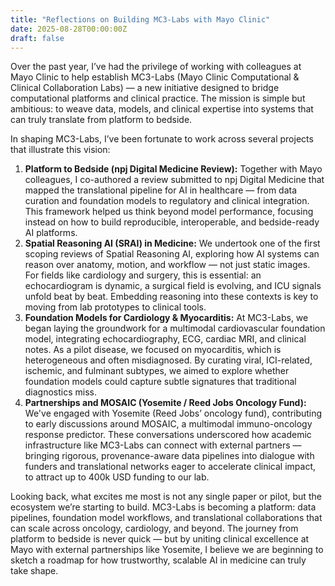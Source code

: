 ```yaml
---
title: "Reflections on Building MC3-Labs with Mayo Clinic"
date: 2025-08-28T00:00:00Z
draft: false
---
```


Over the past year, I’ve had the privilege of working with colleagues at Mayo Clinic to help establish MC3-Labs (Mayo Clinic Computational & Clinical Collaboration Labs) — a new initiative designed to bridge computational platforms and clinical practice. The mission is simple but ambitious: to weave data, models, and clinical expertise into systems that can truly translate from platform to bedside.

In shaping MC3-Labs, I’ve been fortunate to work across several projects that illustrate this vision:

1. **Platform to Bedside (npj Digital Medicine Review):** Together with Mayo colleagues, I co-authored a review submitted to npj Digital Medicine that mapped the translational pipeline for AI in healthcare — from data curation and foundation models to regulatory and clinical integration. This framework helped us think beyond model performance, focusing instead on how to build reproducible, interoperable, and bedside-ready AI platforms.
2. **Spatial Reasoning AI (SRAI) in Medicine:** We undertook one of the first scoping reviews of Spatial Reasoning AI, exploring how AI systems can reason over anatomy, motion, and workflow — not just static images. For fields like cardiology and surgery, this is essential: an echocardiogram is dynamic, a surgical field is evolving, and ICU signals unfold beat by beat. Embedding reasoning into these contexts is key to moving from lab prototypes to clinical tools.
3. **Foundation Models for Cardiology & Myocarditis:** At MC3-Labs, we began laying the groundwork for a multimodal cardiovascular foundation model, integrating echocardiography, ECG, cardiac MRI, and clinical notes. As a pilot disease, we focused on myocarditis, which is heterogeneous and often misdiagnosed. By curating viral, ICI-related, ischemic, and fulminant subtypes, we aimed to explore whether foundation models could capture subtle signatures that traditional diagnostics miss.
4. **Partnerships and MOSAIC (Yosemite / Reed Jobs Oncology Fund):** We've engaged with Yosemite (Reed Jobs’ oncology fund), contributing to early discussions around MOSAIC, a multimodal immuno-oncology response predictor. These conversations underscored how academic infrastructure like MC3-Labs can connect with external partners — bringing rigorous, provenance-aware data pipelines into dialogue with funders and translational networks eager to accelerate clinical impact, to attract up to 400k USD funding to our lab.

Looking back, what excites me most is not any single paper or pilot, but the ecosystem we’re starting to build. MC3-Labs is becoming a platform: data pipelines, foundation model workflows, and translational collaborations that can scale across oncology, cardiology, and beyond. The journey from platform to bedside is never quick — but by uniting clinical excellence at Mayo with external partnerships like Yosemite, I believe we are beginning to sketch a roadmap for how trustworthy, scalable AI in medicine can truly take shape.
